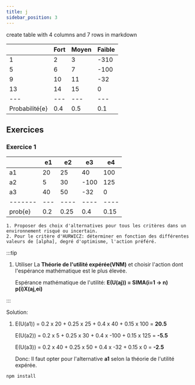 ```yaml
---
title: j
sidebar_position: 3
---
```


create table with 4 columns and 7 rows in markdown

|                | Fort | Moyen | Faible |
| -------------- | ---- | ----- | ------ |
| 1              | 2    | 3     | -310   |
| 5              | 6    | 7     | -100   |
| 9              | 10   | 11    | -32    |
| 13             | 14   | 15    | 0      |
| ---            | ---  | ---   | ---    |
| Probabilité{e} | 0.4  | 0.5   | 0.1    |

## Exercices

### Exercice 1

|         | e1  | e2   | e3   | e4   |
| ------- | --- | ---- | ---- | ---- |
| a1      | 20  | 25   | 40   | 100  |
| a2      | 5   | 30   | -100 | 125  |
| a3      | 40  | 50   | -32  | 0    |
| ------- | --- | ---- | ---- | ---- |
| prob{e} | 0.2 | 0.25 | 0.4  | 0.15 |

```
1. Proposer des choix d'alternatives pour tous les critères dans un environnement risqué ou incertain.
2. Pour le critère d'HURWICZ: déterminer en fonction des différentes valeurs de [alpha], degré d'optimisme, l'action préféré.
```

:::tip

1. Utiliser La **Théorie de l'utilité expérée(VNM)** et choisir l'action dont l'espérance mathématique est le plus élevée.

   Espérance mathématique de l'utilité: **E(U(aj)) = SIMA(i=1 -> n) p(i)X(aj,ei)**

:::

Solution:

1. E(U(a1)) = 0.2 x 20 + 0.25 x 25 + 0.4 x 40 + 0.15 x 100 = **20.5**

   E(U(a2)) = 0.2 x 5 + 0.25 x 30 + 0.4 x -100 + 0.15 x 125 = **-5.5**

   E(U(a3)) = 0.2 x 40 + 0.25 x 50 + 0.4 x -32 + 0.15 x 0 = **-2.5**

   Donc: Il faut opter pour l'alternative **a1** selon la théorie de l'utilité expérée.

```bash npm2yarn
npm install
```
